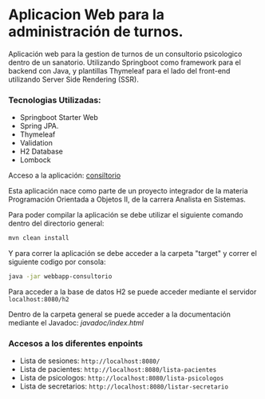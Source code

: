 # Aplicacion Web para la administración de turnos.
Aplicación web para la gestion de turnos de un consultorio psicologico dentro de un sanatorio. 
Utilizando Springboot como framework para el backend con Java, y plantillas Thymeleaf para el lado del front-end utilizando
Server Side Rendering (SSR).
### Tecnologias Utilizadas:
- Springboot Starter Web
- Spring JPA.
- Thymeleaf
- Validation
- H2 Database
- Lombock

Acceso a la aplicación: [consiltorio](https://consultorio-oey7.onrender.com)

Esta aplicación nace como parte de un proyecto integrador de la materia Programación Orientada a Objetos II, de la carrera
Analista en Sistemas.

Para poder compilar la aplicación se debe utilizar el siguiente comando dentro del directorio general:
~~~bash
mvn clean install
~~~

Y para correr la aplicación se debe acceder a la carpeta "target" y correr el siguiente codigo por consola:
~~~bash
java -jar webbapp-consultorio
~~~

Para acceder a la base de datos H2 se puede acceder mediante el servidor ``localhost:8080/h2``

Dentro de la carpeta general se puede acceder a la documentación mediante el Javadoc: _javadoc/index.html_

### Accesos a los diferentes enpoints

- Lista de sesiones: ``http://localhost:8080/``
- Lista de pacientes: ``http://localhost:8080/lista-pacientes``
- Lista de psicologos: ``http://localhost:8080/lista-psicologos``
- Lista de secretarios: ``http://localhost:8080/listar-secretario``
